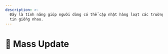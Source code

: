 ```yaml
---
description: >-
  Đây là tính năng giúp người dùng có thể cập nhật hàng loạt các trường thông
  tin giống nhau.
---
```


# 💾 Mass Update

